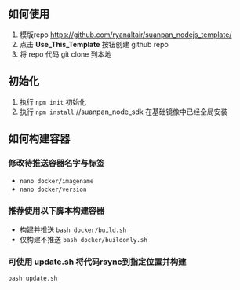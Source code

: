 ## 如何使用
1. 模版repo https://github.com/ryanaltair/suanpan_nodejs_template/
2. 点击 __Use_This_Template__ 按钮创建 github repo
3. 将 repo 代码 git clone 到本地

## 初始化
1. 执行 `npm init` 初始化
2. 执行 `npm install`
//suanpan_node_sdk 在基础镜像中已经全局安装

## 如何构建容器
### 修改待推送容器名字与标签
- `nano docker/imagename`
- `nano docker/version`

### 推荐使用以下脚本构建容器
- 构建并推送 `bash docker/build.sh`
- 仅构建不推送 `bash docker/buildonly.sh`

### 可使用 update.sh 将代码rsync到指定位置并构建
`bash update.sh`
